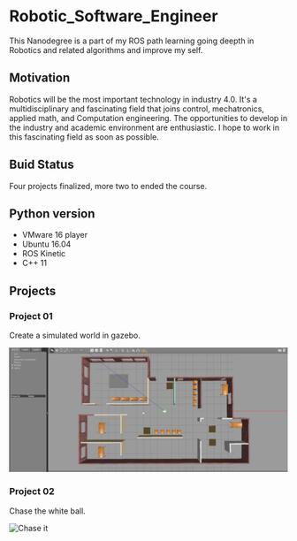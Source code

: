 # Robotic_Software_Engineer

This Nanodegree is a part of my ROS path learning going deepth in Robotics and related algorithms and improve my self.

## Motivation

Robotics will be the most important technology in industry 4.0. It's a multidisciplinary and fascinating field that joins control, mechatronics, applied math, and Computation engineering. The opportunities to develop in the industry and academic environment are enthusiastic. I hope to work in this fascinating field as soon as possible.


## Buid Status

Four projects finalized, more two to ended the course.

## Python version

- VMware 16 player 
- Ubuntu 16.04
- ROS Kinetic
- C++ 11

## Projects

### Project 01

Create a simulated world in gazebo.

![My Office](https://github.com/ricardpaschoeto/Robotic_Software_Engineer/blob/main/Project_01/myOffice.png)

### Project 02

Chase the white ball.

![Chase it](https://github.com/ricardpaschoeto/Robotic_Software_Engineer/blob/main/Project_02/Project_02.gif)

